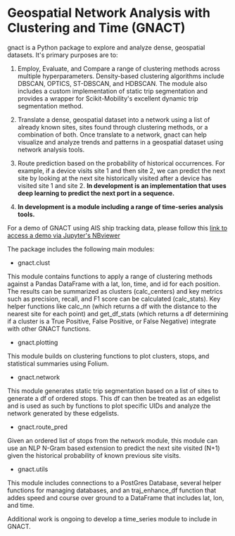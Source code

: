 # Geospatial Network Analysis with Clustering and Time (GNACT) 

gnact is a Python package to explore and analyze dense, geospatial datasets.  It's primary purposes are to:
1. Employ, Evaluate, and Compare  a range of clustering methods across multiple hyperparameters.  Density-based clustering algorithms include DBSCAN, OPTICS, ST-DBSCAN, and HDBSCAN.  The module also includes a custom implementation of static trip segmentation and provides a wrapper for Scikit-Mobility's excellent dynamic trip segmentation method.

2. Translate a dense, geospatial dataset into a network using a list of already known sites, sites found through clustering methods, or a combination of both.  Once translate to a network, gnact can help visualize and analyze trends and patterns in a geospatial dataset using network analysis tools.

3. Route prediction based on the probability of historical occurrences.  For example, if a device visits site 1 and then site 2, we can predict the next site by looking at the next site historically visited after a device has visited site 1 and site 2.
**__In development is an implementation that uses deep learning to predict the next port in a sequence.__**

4. **__In development is a module including a range of time-series analysis tools.__**

For a demo of GNACT using AIS ship tracking data, please follow this [link to access a demo via Jupyter's NBviewer](https://nbviewer.jupyter.org/github/redhairedcelt/gnact/blob/master/demo/gnact_demo.ipynb)

The package includes the following main modules:
- gnact.clust

 This module contains functions to apply a range of clustering methods against a Pandas DataFrame with a lat, lon, time, and id for each position.  The results can be summarized as clusters (calc_centers) and key metrics such as precision, recall, and F1 score can be calculated (calc_stats).  Key helper functions like calc_nn (which returns a df with the distance to the nearest site for each point) and get_df_stats (which returns a df determining if a cluster is a True Positive, False Positive, or False Negative) integrate with other GNACT functions.
 
 - gnact.plotting
 
 This module builds on clustering functions to plot clusters, stops, and statistical summaries using Folium.
 
 - gnact.network
 
 This module generates static trip segmentation based on a list of sites to generate a df of ordered stops.  This df can then be treated as an edgelist and is used as such by functions to plot specific UIDs and analyze the network generated by these edgelists.
 
 - gnact.route_pred
 
 Given an ordered list of stops from the network module, this module can use an NLP N-Gram based extension to predict the next site visited (N+1) given the historical probability of known previous site visits.
 
 - gnact.utils
 
 This module includes connections to a PostGres Database, several helper functions for managing databases, and an traj_enhance_df function that addes speed and course over ground to a DataFrame that includes lat, lon, and time.
 
 Additional work is ongoing to develop a time_series module to include in GNACT.